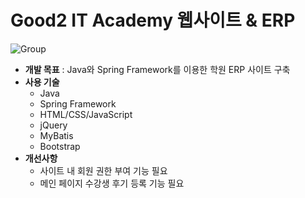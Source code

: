# Good2 IT Academy 웹사이트 & ERP  
 
![Group](https://user-images.githubusercontent.com/99333136/179507226-a0e16f28-7682-4e6d-a174-30c6a1dcf0a3.png)  


* __개발 목표__ : Java와 Spring Framework를 이용한 학원 ERP 사이트 구축  
* __사용 기술__  
  * Java  
  * Spring Framework   
  * HTML/CSS/JavaScript  
  * jQuery  
  * MyBatis  
  * Bootstrap  
* __개선사항__  
  * 사이트 내 회원 권한 부여 기능 필요  
  * 메인 페이지 수강생 후기 등록 기능 필요
 
  
